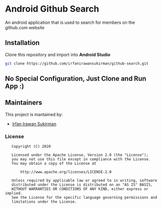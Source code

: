 # Android Github Search

An android application that is used to search for members on the github.com website

## Installation
Clone this repository and import into **Android Studio**
```bash
git clone https://github.com/irfanirawansukirman/github-search.git
```

## No Special Configuration, Just Clone and Run App :)

## Maintainers
This project is mantained by:
* [Irfan Irawan Sukirman](https://github.com/irfanirawansukirman)

### License
```
   Copyright (C) 2020

   Licensed under the Apache License, Version 2.0 (the "License");
   you may not use this file except in compliance with the License.
   You may obtain a copy of the License at

       http://www.apache.org/licenses/LICENSE-2.0

   Unless required by applicable law or agreed to in writing, software
   distributed under the License is distributed on an "AS IS" BASIS,
   WITHOUT WARRANTIES OR CONDITIONS OF ANY KIND, either express or implied.
   See the License for the specific language governing permissions and
   limitations under the License.
```